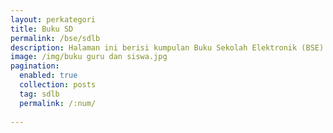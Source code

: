 ```yaml
---
layout: perkategori
title: Buku SD
permalink: /bse/sdlb
description: Halaman ini berisi kumpulan Buku Sekolah Elektronik (BSE) Satuan Pendidikan Sekolah Dasar Luar Biasa (SDLB) terdiri dari buku guru dan siswa untuk Pendidikan Khusus
image: /img/buku guru dan siswa.jpg
pagination: 
  enabled: true
  collection: posts
  tag: sdlb
  permalink: /:num/
  
---
```

